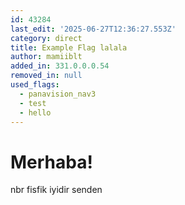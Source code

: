 ```yaml
---
id: 43284
last_edit: '2025-06-27T12:36:27.553Z'
category: direct
title: Example Flag lalala
author: mamiiblt
added_in: 331.0.0.0.54
removed_in: null
used_flags:
  - panavision_nav3
  - test
  - hello
---
```


# Merhaba!

nbr fisfik
iyidir senden